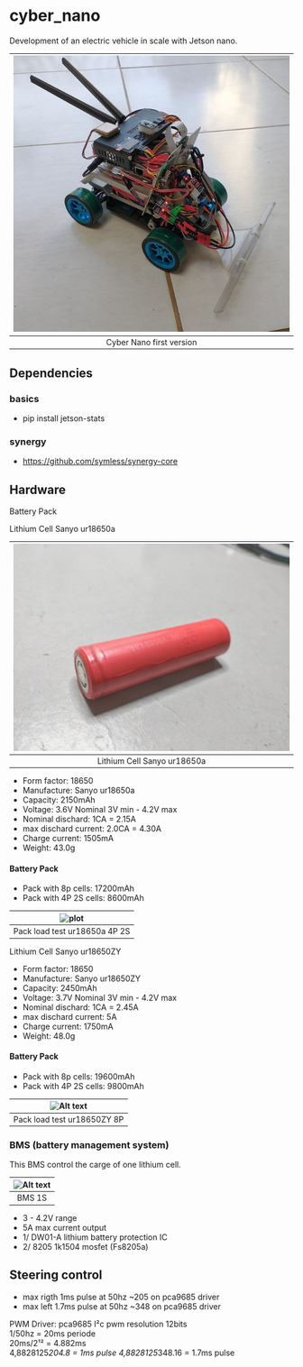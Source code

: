 # cyber_nano

Development of an electric vehicle in scale with Jetson nano.

|![plot](./docs/img/cyber_nano.jpg)|
|:--:|
| Cyber Nano first version |

## Dependencies

### basics

- pip install jetson-stats

### synergy 

- https://github.com/symless/synergy-core

## Hardware

 Battery Pack

 Lithium Cell Sanyo ur18650a

|![plot](./docs/img/IMG_20221101_205019132-01.jpeg)|
|:--:|
| Lithium Cell Sanyo ur18650a |
- Form factor: 18650
- Manufacture: Sanyo ur18650a
- Capacity: 2150mAh
- Voltage: 3.6V Nominal 3V min - 4.2V max
- Nominal dischard: 1CA = 2.15A
- max dischard current: 2.0CA = 4.30A
- Charge current: 1505mA
- Weight: 43.0g
#### Battery Pack
- Pack with 8p cells: 17200mAh
- Pack with 4P 2S cells: 8600mAh

|![plot](./docs/img/IMG_20221101_222507422-01.jpeg)
|:--:|
|Pack load test ur18650a 4P 2S|


 Lithium Cell Sanyo ur18650ZY

- Form factor: 18650
- Manufacture: Sanyo ur18650ZY
- Capacity: 2450mAh
- Voltage: 3.7V Nominal 3V min - 4.2V max
- Nominal dischard: 1CA = 2.45A
- max dischard current:  5A
- Charge current: 1750mA
- Weight: 48.0g
#### Battery Pack
- Pack with 8p cells: 19600mAh
- Pack with 4P 2S cells: 9800mAh

|![Alt text](./docs/img/IMG_20221104_214909092-01.jpeg)
|:--:|
|Pack load test ur18650ZY 8P|


### BMS (battery management system)

This BMS control the carge of one lithium cell.

|![Alt text](./docs/img/IMG_20221105_114250864-01.jpeg)
|:--:|
|BMS 1S|

- 3 - 4.2V range
- 5A max current output
- 1/ DW01-A lithium battery protection IC
- 2/ 8205 1k1504 mosfet (Fs8205a)


## Steering control

- max rigth 1ms pulse at 50hz ~205 on pca9685 driver
- max left 1.7ms pulse at 50hz ~348 on pca9685 driver

PWM Driver: pca9685 I²c pwm resolution 12bits\
1/50hz = 20ms periode\
20ms/2¹² = 4.882ms\
4,8828125*204.8 = 1ms pulse
4,8828125*348.16 = 1.7ms pulse

